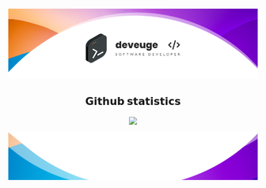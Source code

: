 <p align="center">
  <img src="github-banner.png" />
</p>
<p align="center">
<h2 align="center">𝗚𝗶𝘁𝗵𝘂𝗯 𝘀𝘁𝗮𝘁𝗶𝘀𝘁𝗶𝗰𝘀</h2>
</p>
<p align="center">
  <img align="center" src="https://github-readme-stats.vercel.app/api/top-langs/?username=deveuge&hide_border=true&layout=compact" />
</p>
<p align="center">
  <img src="github-footer.png" />
</p>
